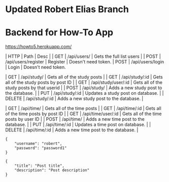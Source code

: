 # Updated Robert Elias Branch
# Backend for How-To App

https://howto5.herokuapp.com/

| HTTP | Path                 |  Desc                                       |
| GET  | /api/users/          |  Gets the full list users                   |
| POST | /api/users/register  |  Register                                   | Doesn't need token.
| POST | /api/users/login     |  Login                                      | Doesn't need token.

| GET  | /api/study/          |  Gets all of the study posts                |
| GET  | /api/study/:id       |  Gets all of the study posts by post ID     |
| GET  | /api/study/user/:id  |  Gets all of the study posts by that userid |
| POST | /api/study/          |  Adds a new study post to the database.     |
| PUT  | /api/study/:id       |  Updates a study post on database.          |
| DELETE | /api/study/:id     |  Adds a new study post to the database.     |

| GET  | /api/time/           |  Gets all of the time posts                 |
| GET  | /api/time/:id        |  Gets all of the time posts by post ID      |
| GET  | /api/time/user/:id   |  Gets all of the time posts by user ID      |
| POST | /api/time/           |  Adds a new time post to the database.      |
| PUT  | /api/time/:id        |  Updates a time post on database.           |
| DELETE | /api/time/:id      |  Adds a new time post to the database.      |
    
    
    
    
    {
        "username": "robert",
        "password": "password1"
    }

    {
        "title": "Post title",
        "description": "Post description"
    }